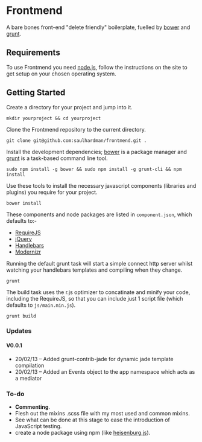 # Frontmend

A bare bones front-end "delete friendly" boilerplate, fuelled by [bower](http://twitter.github.com/bower/) and [grunt](http://gruntjs.com/).

## Requirements

To use Frontmend you need [node.js](http://nodejs.org/), follow the instructions on the site to get setup on your chosen operating system.

## Getting Started

Create a directory for your project and jump into it.

`mkdir yourproject && cd yourproject`

Clone the Frontmend repository to the current directory.

`git clone git@github.com:saulhardman/frontmend.git .`

Install the development dependencies; [bower](http://twitter.github.com/bower/) is a package manager and [grunt](http://gruntjs.com/) is a task-based command line tool.

`sudo npm install -g bower && sudo npm install -g grunt-cli && npm install`

Use these tools to install the necessary javascript components (libraries and plugins) you require for your project.

`bower install`

These components and node packages are listed in `component.json`, which defaults to:-

- [RequireJS](http://requirejs.org/)
- [jQuery](http://jquery.com/)
- [Handlebars](http://handlebarsjs.com/)
- [Modernizr](http://modernizr.com/)

Running the default grunt task will start a simple connect http server whilst watching your handlebars templates and compiling when they change.

`grunt`

The build task uses the r.js optimizer to concatinate and minify your code, including the RequireJS, so that you can include just 1 script file (which defaults to `js/main.min.js`).

`grunt build`

### Updates

#### V0.0.1

- 20/02/13 – Added grunt-contrib-jade for dynamic jade template compilation
- 20/02/13 – Added an Events object to the app namespace which acts as a mediator

### To-do

- **Commenting**.
- Flesh out the mixins .scss file with my most used and common mixins.
- See what can be done at this stage to ease the introduction of JavaScript testing.
- create a node package using npm (like [heisenburg.js](https://github.com/Heisenbergjs/heisenberg-npm)).
